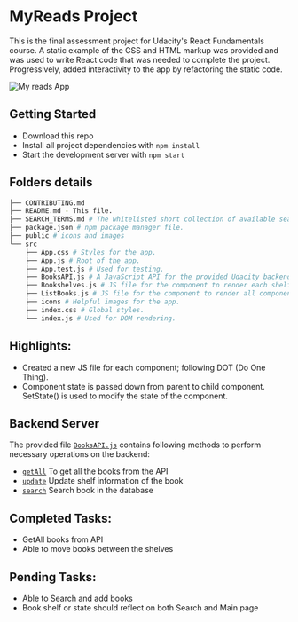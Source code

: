 # MyReads Project

This is the final assessment project for Udacity's React Fundamentals course. A static example of the CSS and HTML markup was provided and was used to write React code that was needed to complete the project. Progressively, added interactivity to the app by refactoring the static code.

![My reads App](https://github.com/nidhigaday/My-Reads/blob/master/public/Smal%20app%20gif.gif)


## Getting Started

* Download this repo
* Install all project dependencies with `npm install`
* Start the development server with `npm start`

## Folders details
```bash
├── CONTRIBUTING.md
├── README.md - This file.
├── SEARCH_TERMS.md # The whitelisted short collection of available search terms.
├── package.json # npm package manager file.
├── public # icons and images
└── src
    ├── App.css # Styles for the app.
    ├── App.js # Root of the app.
    ├── App.test.js # Used for testing.
    ├── BooksAPI.js # A JavaScript API for the provided Udacity backend.
    ├── Bookshelves.js # JS file for the component to render each shelf items.
    ├── ListBooks.js # JS file for the component to render all components on the page.
    ├── icons # Helpful images for the app.
    ├── index.css # Global styles.
    └── index.js # Used for DOM rendering.
```
## Highlights:

* Created a new JS file for each component; following DOT (Do One Thing).
* Component state is passed down from parent to child component. SetState() is used to modify the state of the component.

## Backend Server

The provided file [`BooksAPI.js`](src/BooksAPI.js) contains following methods to perform necessary operations on the backend:

* [`getAll`](#getall) To get all the books from the API
* [`update`](#update) Update shelf information of the book
* [`search`](#search) Search book in the database

## Completed Tasks:

* GetAll books from API
* Able to move books between the shelves

## Pending Tasks:

* Able to Search and add books
* Book shelf or state should reflect on both Search and Main page
